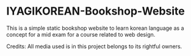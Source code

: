 # IYAGIKOREAN-Bookshop-Website
This is a simple static bookshop website to learn korean language as a concept for a mid exam for a course related to web design.




Credits:
All media used is in this project belongs to its rightful owners.

